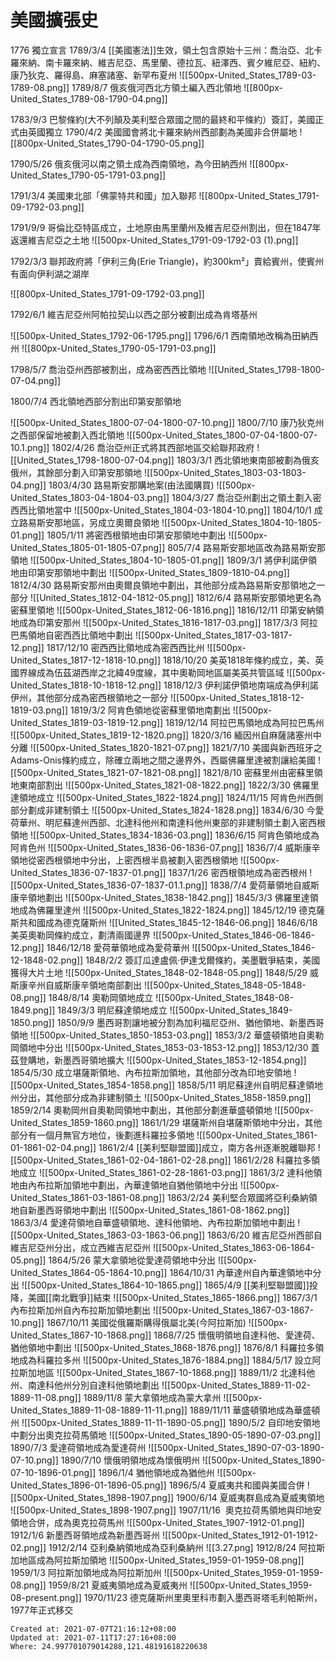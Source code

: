 # 美國擴張史

1776 獨立宣言
1789/3/4 [[美國憲法]]生效，領土包含原始十三州：喬治亞、北卡羅來納、南卡羅來納、維吉尼亞、馬里蘭、德拉瓦、紐澤西、賓夕維尼亞、紐約、康乃狄克、羅得島、麻塞諸塞、新罕布夏州
![[500px-United_States_1789-03-1789-08.png]]
1789/8/7 俄亥俄河西北方領土編入西北領地
![[800px-United_States_1789-08-1790-04.png]]

1783/9/3 巴黎條約(大不列顛及美利堅合眾國之間的最終和平條約）簽訂，美國正式由英國獨立
1790/4/2 美國國會將北卡羅來納州西部劃為美國非合併屬地
![[800px-United_States_1790-04-1790-05.png]]

1790/5/26 俄亥俄河以南之領土成為西南領地，為今田納西州
![[800px-United_States_1790-05-1791-03.png]]

1791/3/4 美國東北部「佛蒙特共和國」加入聯邦
![[800px-United_States_1791-09-1792-03.png]]

1791/9/9 哥倫比亞特區成立，土地原由馬里蘭州及維吉尼亞州割出，但在1847年返還維吉尼亞之土地
![[500px-United_States_1791-09-1792-03 (1).png]]

1792/3/3 聯邦政府將「伊利三角(Erie Triangle)，約300km²」賣給賓州，使賓州有面向伊利湖之湖岸

![[800px-United_States_1791-09-1792-03.png]]

1792/6/1 維吉尼亞州阿帕拉契山以西之部分被劃出成為肯塔基州

![[500px-United_States_1792-06-1795.png]]
1796/6/1 西南領地改稱為田納西州
![[800px-United_States_1790-05-1791-03.png]]

1798/5/7 喬治亞州西部被割出，成為密西西比領地
![[United_States_1798-1800-07-04.png]]

1800/7/4 西北領地西部分割出印第安那領地

![[500px-United_States_1800-07-04-1800-07-10.png]]
1800/7/10 康乃狄克州之西部保留地被劃入西北領地
![[500px-United_States_1800-07-04-1800-07-10.1.png]]
1802/4/26 喬治亞州正式將其西部地區交給聯邦政府
![[United_States_1798-1800-07-04.png]]
1803/3/1 西北領地東南部被劃為俄亥俄州，其餘部分劃入印第安那領地
![[500px-United_States_1803-03-1803-04.png]]
1803/4/30 路易斯安那購地案(由法國購買)
![[500px-United_States_1803-04-1804-03.png]]
1804/3/27 喬治亞州劃出之領土劃入密西西比領地當中
![[500px-United_States_1804-03-1804-10.png]]
1804/10/1 成立路易斯安那地區，另成立奧爾良領地
![[500px-United_States_1804-10-1805-01.png]]
1805/1/11 將密西根領地由印第安那領地中劃出
![[500px-United_States_1805-01-1805-07.png]]
805/7/4 路易斯安那地區改為路易斯安那領地
![[500px-United_States_1804-10-1805-01.png]]
1809/3/1 將伊利諾伊領地由印第安那領地中劃出
![[500px-United_States_1809-1810-04.png]]
1812/4/30 路易斯安那州由奧爾良領地中劃出，其他部分成為路易斯安那領地之一部分
![[United_States_1812-04-1812-05.png]]
1812/6/4 路易斯安那領地更名為密蘇里領地
![[500px-United_States_1812-06-1816.png]]
1816/12/11 印第安納領地成為印第安那州
![[500px-United_States_1816-1817-03.png]]
1817/3/3 阿拉巴馬領地自密西西比領地中劃出
![[500px-United_States_1817-03-1817-12.png]]
1817/12/10 密西西比領地成為密西西比州
![[500px-United_States_1817-12-1818-10.png]]
1818/10/20 美英1818年條約成立，美、英國界線成為伍茲湖西岸之北緯49度線，其中奧勒岡地區屬美英共管區域
![[500px-United_States_1818-10-1818-12.png]]
1818/12/3 伊利諾伊領地南端成為伊利諾伊州，其他部分成為密西根領地之一部分
![[500px-United_States_1818-12-1819-03.png]]
1819/3/2 阿肯色領地從密蘇里領地南劃出
![[500px-United_States_1819-03-1819-12.png]]
1819/12/14 阿拉巴馬領地成為阿拉巴馬州
![[500px-United_States_1819-12-1820.png]]
1820/3/16 緬因州自麻薩諸塞州中分離
![[500px-United_States_1820-1821-07.png]]
1821/7/10 美國與新西班牙之Adams-Onis條約成立，除確立兩地之間之邊界外，西屬佛羅里達被割讓給美國
![[500px-United_States_1821-07-1821-08.png]]
1821/8/10 密蘇里州由密蘇里領地東南部割出
![[500px-United_States_1821-08-1822.png]]
1822/3/30 佛羅里達領地成立
![[500px-United_States_1822-1824.png]]
1824/11/15 阿肯色州西側部分劃成非建制領土
![[500px-United_States_1824-1828.png]]
1834/6/30 今愛荷華州、明尼蘇達州西部、北達科他州和南達科他州東部的非建制領土劃入密西根領地
![[500px-United_States_1834-1836-03.png]]
1836/6/15 阿肯色領地成為阿肯色州
![[500px-United_States_1836-06-1836-07.png]]
1836/7/4 威斯康辛領地從密西根領地中分出，上密西根半島被劃入密西根領地
![[500px-United_States_1836-07-1837-01.png]]
1837/1/26 密西根領地成為密西根州
![[500px-United_States_1836-07-1837-01.1.png]]
1838/7/4 愛荷華領地自威斯康辛領地劃出
![[500px-United_States_1838-1842.png]]
1845/3/3 佛羅里達領地成為佛羅里達州
![[500px-United_States_1822-1824.png]]
1845/12/19 德克薩斯共和國成為德克薩斯州
![[United_States_1845-12-1846-06.png]]
1846/6/18 美英奧勒岡條約成立，劃清兩國邊界
![[500px-United_States_1846-06-1846-12.png]]
1846/12/18 愛荷華領地成為愛荷華州
![[500px-United_States_1846-12-1848-02.png]]
1848/2/2 簽訂瓜達盧佩·伊達戈爾條約，美墨戰爭結束，美國獲得大片土地
![[500px-United_States_1848-02-1848-05.png]]
1848/5/29 威斯康辛州自威斯康辛領地南部劃出
![[500px-United_States_1848-05-1848-08.png]]
1848/8/14 奧勒岡領地成立
![[500px-United_States_1848-08-1849.png]]
1849/3/3 明尼蘇達領地成立
![[500px-United_States_1849-1850.png]]
1850/9/9 墨西哥割讓地被分割為加利福尼亞州、猶他領地、新墨西哥領地
![[500px-United_States_1850-1853-03.png]]
1853/3/2 華盛頓領地自奧勒岡領地中分出
![[500px-United_States_1853-03-1853-12.png]]
1853/12/30 蓋茲登購地，新墨西哥領地擴大
![[500px-United_States_1853-12-1854.png]]
1854/5/30 成立堪薩斯領地、內布拉斯加領地，其他部分改為印地安領地
![[500px-United_States_1854-1858.png]]
1858/5/11 明尼蘇達州自明尼蘇達領地州分出，其他部分成為非建制領土
![[500px-United_States_1858-1859.png]]
1859/2/14 奧勒岡州自奧勒岡領地中劃出，其他部分劃進華盛頓領地
![[500px-United_States_1859-1860.png]]
1861/1/29 堪薩斯州自堪薩斯領地中分出，其他部分有一個月無官方地位，後劃進科羅拉多領地
![[500px-United_States_1861-01-1861-02-04.png]]
1861/2/4 [[美利堅聯盟國]]成立，南方各州逐漸脫離聯邦
![[500px-United_States_1861-02-04-1861-02-28.png]]
1861/2/28 科羅拉多領地成立
![[500px-United_States_1861-02-28-1861-03.png]]
1861/3/2 達科他領地由內布拉斯加領地中劃出，內華達領地自猶他領地中分出
![[500px-United_States_1861-03-1861-08.png]]
1863/2/24 美利堅合眾國將亞利桑納領地自新墨西哥領地中劃出
![[500px-United_States_1861-08-1862.png]]
1863/3/4 愛達荷領地自華盛頓領地、達科他領地、內布拉斯加領地中劃出
![[500px-United_States_1863-03-1863-06.png]]
1863/6/20 維吉尼亞州西部自維吉尼亞州分出，成立西維吉尼亞州
![[500px-United_States_1863-06-1864-05.png]]
1864/5/26 蒙大拿領地從愛達荷領地中分出
![[500px-United_States_1864-05-1864-10.png]]
1864/10/31 內華達州自內華達領地中分出
![[500px-United_States_1864-10-1865.png]]
1865/4/9 [[美利堅聯盟國]]投降，美國[[南北戰爭]]結束
![[500px-United_States_1865-1866.png]]
1867/3/1 內布拉斯加州自內布拉斯加領地劃出
![[500px-United_States_1867-03-1867-10.png]]
1867/10/11 美國從俄羅斯購得俄屬北美(今阿拉斯加)
![[500px-United_States_1867-10-1868.png]]
1868/7/25 懷俄明領地自達科他、愛達荷、猶他領地中劃出
![[500px-United_States_1868-1876.png]]
1876/8/1 科羅拉多領地成為科羅拉多州
![[500px-United_States_1876-1884.png]]
1884/5/17 設立阿拉斯加地區
![[500px-United_States_1867-10-1868.png]]
1889/11/2 北達科他州、南達科他州分別自達科他領地劃出
![[500px-United_States_1889-11-02-1889-11-08.png]]
1889/11/8 蒙大拿領地成為蒙大拿州
![[500px-United_States_1889-11-08-1889-11-11.png]]
1889/11/11 華盛頓領地成為華盛頓州
![[500px-United_States_1889-11-11-1890-05.png]]
1890/5/2 自印地安領地中劃分出奧克拉荷馬領地
![[500px-United_States_1890-05-1890-07-03.png]]
1890/7/3 愛達荷領地成為愛達荷州
![[500px-United_States_1890-07-03-1890-07-10.png]]
1890/7/10 懷俄明領地成為懷俄明州
![[500px-United_States_1890-07-10-1896-01.png]]
1896/1/4 猶他領地成為猶他州
![[500px-United_States_1896-01-1896-05.png]]
1896/5/4 夏威夷共和國與美國合併
![[500px-United_States_1898-1907.png]]
1900/6/14 夏威夷群島成為夏威夷領地
![[500px-United_States_1898-1907.png]]
1907/11/16  奧克拉荷馬領地與印地安領地合併，成為奧克拉荷馬州
![[500px-United_States_1907-1912-01.png]]
1912/1/6 新墨西哥領地成為新墨西哥州
![[500px-United_States_1912-01-1912-02.png]]
1912/2/14 亞利桑納領地成為亞利桑納州
![[3.27.png]
1912/8/24 阿拉斯加地區成為阿拉斯加領地
![[500px-United_States_1959-01-1959-08.png]]
1959/1/3 阿拉斯加領地成為阿拉斯加州
![[500px-United_States_1959-01-1959-08.png]]
1959/8/21 夏威夷領地成為夏威夷州
![[500px-United_States_1959-08-present.png]]
1970/11/23 德克薩斯州里奧里科市劃入墨西哥塔毛利帕斯州，1977年正式移交

    Created at: 2021-07-07T21:16:12+08:00
    Updated at: 2021-07-11T17:27:16+08:00
    Where: 24.997701079014288,121.48191618220638


